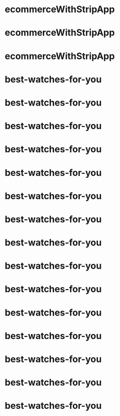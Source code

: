 # ecommerceWithStripApp
# ecommerceWithStripApp
# ecommerceWithStripApp
# best-watches-for-you
# best-watches-for-you
# best-watches-for-you
# best-watches-for-you
# best-watches-for-you
# best-watches-for-you
# best-watches-for-you
# best-watches-for-you
# best-watches-for-you
# best-watches-for-you
# best-watches-for-you
# best-watches-for-you
# best-watches-for-you
# best-watches-for-you
# best-watches-for-you
